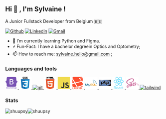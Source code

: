 <!-- Title -->
## Hi 👋 , I'm Sylvaine ! 

<!-- Subtitle -->
A Junior Fullstack Developer from Belgium 🇧🇪

<!-- Contact -->
[![Github](https://img.shields.io/badge/-Github-000?style=flat&logo=Github&logoColor=white)](https://github.com/shuupsy)
[![Linkedin](https://img.shields.io/badge/-LinkedIn-blue?style=flat&logo=Linkedin&logoColor=white)](https://www.linkedin.com/in/sylvaine-ruan/)
[![Gmail](https://img.shields.io/badge/-Gmail-c14438?style=flat&logo=Gmail&logoColor=white)](mailto:sylvaine.hello@gmail.com)


- 🌱 I’m currently learning Python and Figma.
- ⚡️ Fun-Fact: I have a bachelor degreein Optics and Optometry;
- 📫 How to reach me: sylvaine.hello@gmail.com ;


<!-- Languages -->
### Languages and tools
<p align="left"> <a href="https://getbootstrap.com" target="_blank" rel="noreferrer"> <img src="https://raw.githubusercontent.com/devicons/devicon/master/icons/bootstrap/bootstrap-plain-wordmark.svg" alt="bootstrap" width="40" height="40"/> </a> <a href="https://www.w3schools.com/css/" target="_blank" rel="noreferrer"> <img src="https://raw.githubusercontent.com/devicons/devicon/master/icons/css3/css3-original-wordmark.svg" alt="css3" width="40" height="40"/> </a> <a href="https://git-scm.com/" target="_blank" rel="noreferrer"> <img src="https://www.vectorlogo.zone/logos/git-scm/git-scm-icon.svg" alt="git" width="40" height="40"/> </a> <a href="https://www.w3.org/html/" target="_blank" rel="noreferrer"> <img src="https://raw.githubusercontent.com/devicons/devicon/master/icons/html5/html5-original-wordmark.svg" alt="html5" width="40" height="40"/> </a> <a href="https://developer.mozilla.org/en-US/docs/Web/JavaScript" target="_blank" rel="noreferrer"> <img src="https://raw.githubusercontent.com/devicons/devicon/master/icons/javascript/javascript-original.svg" alt="javascript" width="40" height="40"/> </a> <a href="https://laravel.com/" target="_blank" rel="noreferrer"> <img src="https://raw.githubusercontent.com/devicons/devicon/master/icons/laravel/laravel-plain-wordmark.svg" alt="laravel" width="40" height="40"/> </a> <a href="https://www.mysql.com/" target="_blank" rel="noreferrer"> <img src="https://raw.githubusercontent.com/devicons/devicon/master/icons/mysql/mysql-original-wordmark.svg" alt="mysql" width="40" height="40"/> </a> <a href="https://www.php.net" target="_blank" rel="noreferrer"> <img src="https://raw.githubusercontent.com/devicons/devicon/master/icons/php/php-original.svg" alt="php" width="40" height="40"/> </a> <a href="https://reactjs.org/" target="_blank" rel="noreferrer"> <img src="https://raw.githubusercontent.com/devicons/devicon/master/icons/react/react-original-wordmark.svg" alt="react" width="40" height="40"/> </a> <a href="https://sass-lang.com" target="_blank" rel="noreferrer"> <img src="https://raw.githubusercontent.com/devicons/devicon/master/icons/sass/sass-original.svg" alt="sass" width="40" height="40"/> </a> <a href="https://tailwindcss.com/" target="_blank" rel="noreferrer"> <img src="https://www.vectorlogo.zone/logos/tailwindcss/tailwindcss-icon.svg" alt="tailwind" width="40" height="40"/> </a> </p>


<!-- Stats -->
### Stats
<p><img align="left" src="https://github-readme-stats.vercel.app/api?username=shuupsy&show_icons=true&hide=prs&title_color=ff5757&text_color=070606&text_bold=false&icon_color=955e42&card_width=375" alt="shuupsy" /></p>

<p><img align="left" src="https://github-readme-stats.vercel.app/api/top-langs/?username=shuupsy&layout=compact&title_color=ff5757&text_color=070606" alt="shuupsy" /></p>

